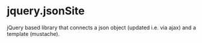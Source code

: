 jquery.jsonSite
===============

jQuery based library that connects a json object (updated i.e. via ajax) and a template (mustache).